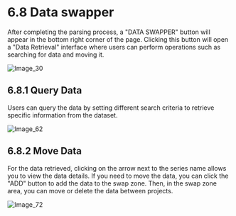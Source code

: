 # 6.8 Data swapper

After completing the parsing process, a "DATA SWAPPER" button will appear in the bottom right corner of the page. Clicking this button will open a "Data Retrieval" interface where users can perform operations such as searching for data and moving it.



![Image_30](../../../images/image_30.png)

## 6.8.1 Query Data

Users can query the data by setting different search criteria to retrieve specific information from the dataset.

![Image_62](../../../images/image_62.png)

## 6.8.2 Move Data 

For the data retrieved, clicking on the arrow next to the series name allows you to view the data details. If you need to move the data, you can click the "ADD" button to add the data to the swap zone. Then, in the swap zone area, you can move or delete the data between projects.



![Image_72](../../../images/image_72.png)

